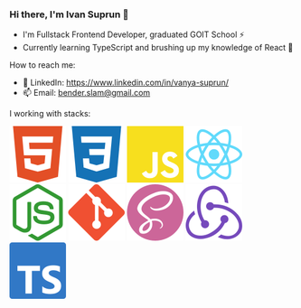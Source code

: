 ### Hi there, I'm Ivan Suprun 👋

- I'm Fullstack Frontend Developer, graduated GOIT School ⚡
- Currently learning TypeScript and brushing up my knowledge of React 🌱

How to reach me:

- 💬 LinkedIn: https://www.linkedin.com/in/vanya-suprun/
- 📫 Email: bender.slam@gmail.com

I working with stacks:

<a href="" title="HTML5"><img src="icons/html.svg" /></a>
<a href="" title="CSS3"><img src="icons/css.svg" /></a>
<a href="" title="Java Script"><img src="icons/java-script.svg" /></a>
<a href="" title="React"><img src="icons/react.svg" /></a>
<a href="" title="Node.js"><img src="icons/node.svg" /></a>
<a href="" title="Git"><img src="icons/git.svg" /></a>
<a href="" title="SASS"><img src="icons/sass.svg" /></a>
<a href="" title="Redux"><img src="icons/redux.svg" /></a>
<a href="" title="TypeScript"><img src="icons/typescript.svg" /></a>

<!--
**Bender148/Bender148** is a ✨ _special_ ✨ repository because its `README.md` (this file) appears on your GitHub profile.

Here are some ideas to get you started:

- 🔭 I’m currently working on ...
- 🌱 I’m currently learning ...
- 👯 I’m looking to collaborate on ...
- 🤔 I’m looking for help with ...
- 💬 Ask me about ...
- 📫 How to reach me: ...
- 😄 Pronouns: ...
- ⚡ Fun fact: ...
-->
